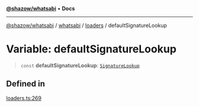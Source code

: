 [**@shazow/whatsabi**](../../../../../README.md) • **Docs**

***

[@shazow/whatsabi](../../../../../globals.md) / [whatsabi](../../../README.md) / [loaders](../README.md) / defaultSignatureLookup

# Variable: defaultSignatureLookup

> `const` **defaultSignatureLookup**: [`SignatureLookup`](../interfaces/SignatureLookup.md)

## Defined in

[loaders.ts:269](https://github.com/shazow/whatsabi/blob/main/src/loaders.ts#L269)
